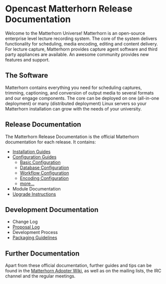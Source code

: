 Opencast Matterhorn Release Documentation
=========================================

Welcome to the Matterhorn Universe! Matterhorn is an open-source enterprise
level lecture recording system. The core of the system delivers functionality
for scheduling, media encoding, editing and content delivery. For lecture
capture, Matterhorn provides capture agent software and third party appliances
are available. An awesome community provides new features and support.


The Software
------------

Matterhorn contains everything you need for scheduling captures, trimming,
captioning, and conversion of output media to several formats and our engage
components.  The core can be deployed on one (all-in-one deployment) or many
(distributed deployment) Linux servers so your Matterhorn installation can grow
with the needs of your university.


Release Documentation
---------------------

The Matterhorn Release Documentation is the official Matterhorn documentation
for each release. It contains:

 - [Installation Guides](installation)
 - [Configuration Guides](configuration)
    - [Basic Configuration](configuration/basic.md)
    - [Database Configuration](configuration/database.md)
    - [Workflow Configuration](configuration/workflow.md)
    - [Encoding Configuration](configuration/encoding.md)
    - [more...](configuration)
 - Module Documentation
 - [Upgrade Instructions](upgrade) 

Development Documentation
-------------------------

 - Change Log
 - [Proposal Log](development/proposal-log.md)
 - Development Process
 - [Packaging Guidelines](development/packaging.md)


Further Documentation
---------------------

Apart from these official documentation, further guides and tips can be found
in the [Matterhorn Adopter Wiki](https://opencast.jira.com/wiki), as well as on
the mailing lists, the IRC channel and the regular meetings.

